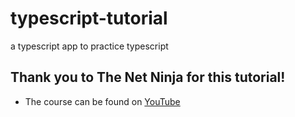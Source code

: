 # typescript-tutorial

a typescript app to practice typescript

## Thank you to The Net Ninja for this tutorial!

- The course can be found on [YouTube](https://www.youtube.com/watch?v=2pZmKW9-I_k&list=PL4cUxeGkcC9gUgr39Q_yD6v-bSyMwKPUI&index=1)
